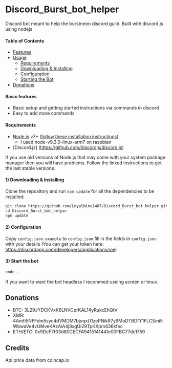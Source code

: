 Discord_Burst_bot_helper
======================

Discord bot meant to help the burstneon discord guild.
Built with discord.js using nodejs



#### Table of Contents
* [Features](#features)
* [Usage](#usage)
  * [Requirements](#requirements)
  * [Downloading & Installing](#1-downloading--installing)
  * [Configuration](#2-configuration)
  * [Starting the Bot](#3-start-the-bot)
* [Donations](#donations)


#### Basic features

* Basic setup and getting started instructions via commands in discord
* Easy to add more commands

#### Requirements

* [Node.js](http://nodejs.org/) v7+ ([follow these installation instructions](https://github.com/joyent/node/wiki/Installing-Node.js-via-package-manager))
  * I used node-v9.3.0-linux-arm7 on raspbian
* [Discord.js] (https://github.com/discordjs/discord.js)

If you use old versions of Node.js that may come with your system package manager then you will have problems. Follow the linked instructions to get the last stable versions.


#### 1) Downloading & Installing

Clone the repository and run `npm update` for all the dependencies to be installed:

```bash
git clone https://github.com/LoyalNine1487/Discord_Burst_bot_helper.git
cd Discord_Burst_bot_helper
npm update
```

#### 2) Configuration

Copy `config.json.example` to `config.json`
fill in the fields in `config.json` with your details (You can get your token here: https://discordapp.com/developers/applications/me)

#### 3) Start the bot

```bash
node .
```

If you want to want the bot headless I recommed useing screen or tmux.

Donations
---------

 * BTC: 3L29JYDCKVxK6LNVCprKAL14yRukcEhQtV
 * XMR: 4Amfi5NFFdm5syc4dVMDM7bjoqxU1zePNikR7y9MoDTBDfY1FLCSmi5WbwaVe4vUMveKAzAiA4j8xgUi29TpKXpm436kfec
 * ETH/ETC:  0x9DcF7f03d80CECFA9415141441e00FBC77dc1759

 Credits
---------

Api price data from coincap.io

